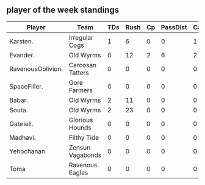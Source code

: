 

## player of the week standings

| Player      | Team             | TDs  | Rush | Cp   | PassDist | Caughts | Cas  | Blocks | Sacks | MVPs | SPP  |
|-------------|------------------|------|------|------|----------|---------|------|--------|-------|------|------|
| Karsten.          | Irregular Cogs   |    1 |    6 |    0 |        0 |       1 |    0 |      3 |     0 |    1 |    8 |
| Evander.          | Old Wyrms        |    0 |   12 |    2 |        6 |       2 |    0 |      1 |     0 |    1 |    7 |
| RavenousOblivion. | Carcosan Tatters |    0 |    0 |    0 |        0 |       0 |    1 |      8 |     0 |    1 |    7 |
| SpaceFiller.      | Gore Farmers     |    0 |    0 |    0 |        0 |       0 |    1 |      2 |     0 |    1 |    7 |
| Babar.            | Old Wyrms        |    2 |   11 |    0 |        0 |       0 |    0 |      1 |     0 |    0 |    6 |
| Souta.            | Old Wyrms        |    2 |   23 |    0 |        0 |       0 |    0 |      1 |     0 |    0 |    6 |
| Gabriell.         | Glorious Hounds  |    0 |    0 |    0 |        0 |       0 |    0 |      2 |     0 |    1 |    5 |
| Madhavi.          | Filthy Tide      |    0 |    0 |    0 |        0 |       0 |    0 |      6 |     1 |    1 |    5 |
| Yehochanan        | Zensun Vagabonds |    0 |    0 |    0 |        0 |       0 |    0 |      2 |     0 |    1 |    5 |
| Toma              | Ravenous Eagles  |    0 |    0 |    0 |        0 |       0 |    0 |      2 |     0 |    1 |    5 |
